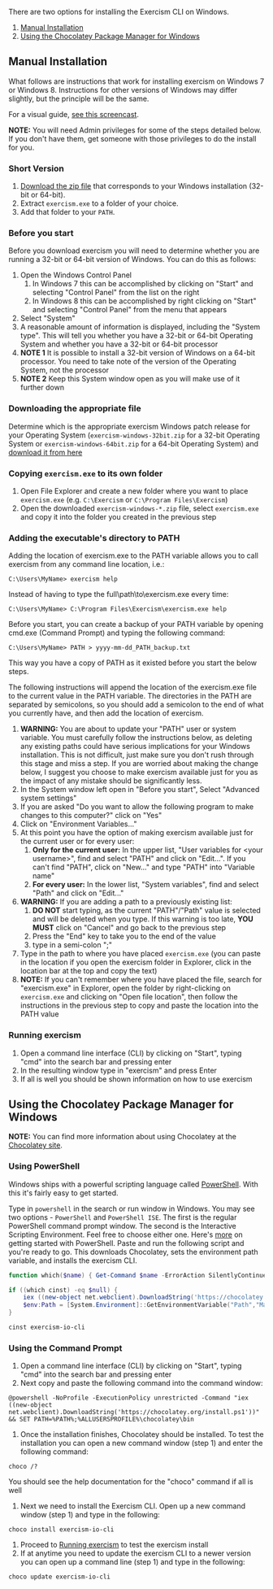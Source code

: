 There are two options for installing the Exercism CLI on Windows.

1. [Manual Installation](#manual)
1. [Using the Chocolatey Package Manager for Windows](#chocolatey)

## Manual Installation <a name="manual"></a>
What follows are instructions that work for installing exercism on Windows 7 or Windows 8.
Instructions for other versions of Windows may differ slightly, but the principle will be the same.

For a visual guide, [see this screencast](https://www.youtube.com/watch?v=R9Y9yuXA-qA).

**NOTE:** You will need Admin privileges for some of the steps detailed below. If you don't have them, get someone with those privileges to do the install for you.

### Short Version

 1. [Download the zip file](https://github.com/exercism/cli/releases/latest) that corresponds to your Windows installation (32-bit or 64-bit).
 1. Extract `exercism.exe` to a folder of your choice.
 1. Add that folder to your `PATH`.

### Before you start
Before you download exercism you will need to determine whether you are running a 32-bit or 64-bit version of Windows. You can do this as follows:

1. Open the Windows Control Panel
	1. In Windows 7 this can be accomplished by clicking on "Start" and selecting "Control Panel" from the list on the right
	1. In Windows 8 this can be accomplished by right clicking on "Start" and selecting "Control Panel" from the menu that appears
1. Select "System"
1. A reasonable amount of information is displayed, including the "System type". This will tell you whether you have a 32-bit or 64-bit Operating System and whether you have a 32-bit or 64-bit processor
1. **NOTE 1** It is possible to install a 32-bit version of Windows on a 64-bit processor. You need to take note of the version of the Operating System, not the processor
1. **NOTE 2** Keep this System window open as you will make use of it further down

### Downloading the appropriate file
Determine which is the appropriate exercism Windows patch release for your Operating System (`exercism-windows-32bit.zip` for a 32-bit Operating System or `exercism-windows-64bit.zip` for a 64-bit Operating System) and [download it from here](https://github.com/exercism/cli/releases/latest)

### Copying `exercism.exe` to its own folder
1. Open File Explorer and create a new folder where you want to place `exercism.exe` (e.g. `C:\Exercism` or `C:\Program Files\Exercism`)
1. Open the downloaded `exercism-windows-*.zip` file, select `exercism.exe` and copy it into the folder you created in the previous step

### Adding the executable's directory to PATH
Adding the location of exercism.exe to the PATH variable allows you to call exercism from any command line location, i.e.:
```
C:\Users\MyName> exercism help
```
Instead of having to type the full\path\to\exercism.exe every time:
```
C:\Users\MyName> C:\Program Files\Exercism\exercism.exe help
```

Before you start, you can create a backup of your PATH variable by opening cmd.exe (Command Prompt) and typing the following command:
```
C:\Users\MyName> PATH > yyyy-mm-dd_PATH_backup.txt
```
This way you have a copy of PATH as it existed before you start the below steps.

The following instructions will append the location of the exercism.exe file to the current value in the PATH variable. The directories in the PATH are separated by semicolons, so you should add a semicolon to the end of what you currently have, and then add the location of exercism.

1. **WARNING:** You are about to update your "PATH" user or system variable. You must carefully follow the instructions below, as deleting any existing paths could have serious implications for your Windows installation. This is not difficult, just make sure you don't rush through this stage and miss a step. If you are worried about making the change below, I suggest you choose to make exercism available just for you as the impact of any mistake should be significantly less.
1. In the System window left open in "Before you start", Select "Advanced system settings"
1. If you are asked "Do you want to allow the following program to make changes to this computer?" click on "Yes"
1. Click on "Environment Variables..."
1. At this point you have the option of making exercism available just for the current user or for every user:
	1. **Only for the current user:** In the upper list, "User variables for \<your username\>", find and select "PATH" and click on "Edit...". If you can't find "PATH", click on "New..." and type "PATH" into "Variable name"
	1. **For every user:** In the lower list, "System variables", find and select "Path" and click on "Edit..."
1. **WARNING:** If you are adding a path to a previously existing list:
	1. **DO NOT** start typing, as the current "PATH"/"Path" value is selected and will be deleted when you type. If this warning is too late, **YOU MUST** click on "Cancel" and go back to the previous step
	1. Press the "End" key to take you to the end of the value
	1. type in a semi-colon ";"
1. Type in the path to where you have placed `exercism.exe` (you can paste in the location if you open the exercism folder in Explorer, click in the location bar at the top and copy the text)
1. **NOTE:** If you can't remember where you have placed the file, search for "exercism.exe" in Explorer, open the folder by right-clicking on `exercism.exe` and clicking on "Open file location", then follow the instructions in the previous step to copy and paste the location into the PATH value

### Running exercism <a name="run-exercism"></a>
1. Open a command line interface (CLI) by clicking on "Start", typing "cmd" into the search bar and pressing enter
1. In the resulting window type in "exercism" and press Enter
1. If all is well you should be shown information on how to use exercism

## Using the Chocolatey Package Manager for Windows <a name="chocolatey"></a>
**NOTE:** You can find more information about using Chocolatey at the [Chocolatey site](https://chocolatey.org/).

### Using PowerShell
Windows ships with a powerful scripting language called [PowerShell](https://en.wikipedia.org/wiki/Windows_PowerShell). With this it's fairly easy to get started.

Type in `powershell` in the search or run window in Windows. You may see two options - `PowerShell` and `PowerShell ISE`. The first is the regular PowerShell command prompt window. The second is the Interactive Scripting Environment. Feel free to choose either one. Here's [more](http://www.powershellpro.com/powershell-tutorial-introduction/tutorial-windows-powershell-console/) on getting started with PowerShell. Paste and run the following script and you're ready to go. This downloads Chocolatey, sets the environment path variable, and installs the exercism CLI.

```powershell
function which($name) { Get-Command $name -ErrorAction SilentlyContinue | Select-Object Definition }

if ((which cinst) -eq $null) {
    iex ((new-object net.webclient).DownloadString('https://chocolatey.org/install.ps1'))
    $env:Path = [System.Environment]::GetEnvironmentVariable("Path","Machine") + ";" + [System.Environment]::GetEnvironmentVariable("Path","User")
}

cinst exercism-io-cli
```

### Using the Command Prompt
1. Open a command line interface (CLI) by clicking on "Start", typing "cmd" into the search bar and pressing enter
1. Next copy and paste the following command into the command window:
```
@powershell -NoProfile -ExecutionPolicy unrestricted -Command "iex ((new-object net.webclient).DownloadString('https://chocolatey.org/install.ps1'))" && SET PATH=%PATH%;%ALLUSERSPROFILE%\chocolatey\bin
```
1. Once the installation finishes, Chocolatey should be installed. To test the installation you can open a new command window (step 1) and enter the following command:
```
choco /?
```
You should see the help documentation for the "choco" command if all is well
1. Next we need to install the Exercism CLI.  Open up a new command window (step 1) and type in the following:
```
choco install exercism-io-cli
```
1. Proceed to [Running exercism](#run-exercism) to test the exercism install
1. If at anytime you need to update the exercism CLI to a newer version you can open up a command line (step 1) and type in the following:
```
choco update exercism-io-cli
```
